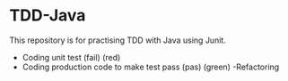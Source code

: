 # TDD-Java
This repository is for practising TDD with Java using Junit.

- Coding unit test (fail) (red)
- Coding production code to make test pass (pas) (green)
-Refactoring
